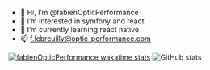 - 👋 Hi, I’m @fabienOpticPerformance
- 👀 I’m interested in symfony and react
- 🌱 I’m currently learning react native
- 📫 f.lebreuilly@optic-performance.com

[![fabienOpticPerformance wakatime stats](https://github-readme-stats.vercel.app/api/wakatime?username=fabienOpticPerformance)](https://github.com/anuraghazra/github-readme-stats)
![GitHub stats](https://github-readme-stats.vercel.app/api?username=fabienOpticPerformance&show_icons=true&count_private=true)  

<!---
fabienOpticPerformance/fabienOpticPerformance is a ✨ special ✨ repository because its `README.md` (this file) appears on your GitHub profile.
You can click the Preview link to take a look at your changes.
--->
